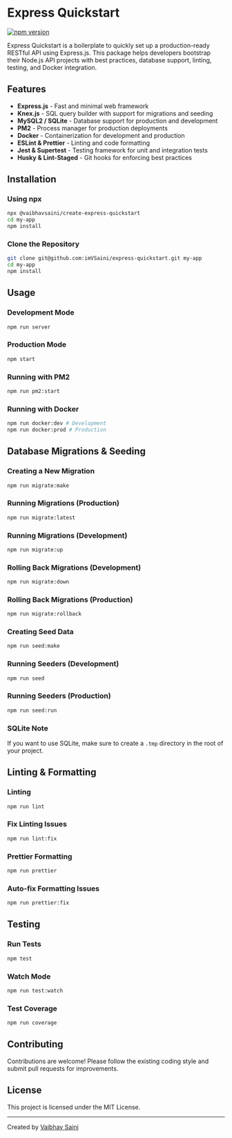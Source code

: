 # Express Quickstart

[![npm version](https://badge.fury.io/js/%40vaibhavsaini%2Fcreate-express-quickstart.svg)](https://badge.fury.io/js/%40vaibhavsaini%2Fcreate-express-quickstart)

Express Quickstart is a boilerplate to quickly set up a production-ready RESTful API using Express.js. This package helps developers bootstrap their Node.js API projects with best practices, database support, linting, testing, and Docker integration.

## Features

- **Express.js** - Fast and minimal web framework
- **Knex.js** - SQL query builder with support for migrations and seeding
- **MySQL2 / SQLite** - Database support for production and development
- **PM2** - Process manager for production deployments
- **Docker** - Containerization for development and production
- **ESLint & Prettier** - Linting and code formatting
- **Jest & Supertest** - Testing framework for unit and integration tests
- **Husky & Lint-Staged** - Git hooks for enforcing best practices

## Installation

### Using npx
```sh
npx @vaibhavsaini/create-express-quickstart
cd my-app
npm install
```

### Clone the Repository
```sh
git clone git@github.com:imVSaini/express-quickstart.git my-app
cd my-app
npm install
```

## Usage

### Development Mode
```sh
npm run server
```

### Production Mode
```sh
npm start
```

### Running with PM2
```sh
npm run pm2:start
```

### Running with Docker
```sh
npm run docker:dev # Development
npm run docker:prod # Production
```

## Database Migrations & Seeding

### Creating a New Migration
```sh
npm run migrate:make
```

### Running Migrations (Production)
```sh
npm run migrate:latest
```

### Running Migrations (Development)
```sh
npm run migrate:up
```

### Rolling Back Migrations (Development)
```sh
npm run migrate:down
```

### Rolling Back Migrations (Production)
```sh
npm run migrate:rollback
```

### Creating Seed Data
```sh
npm run seed:make
```

### Running Seeders (Development)
```sh
npm run seed
```

### Running Seeders (Production)
```sh
npm run seed:run
```

### SQLite Note
If you want to use SQLite, make sure to create a `.tmp` directory in the root of your project.

## Linting & Formatting

### Linting
```sh
npm run lint
```

### Fix Linting Issues
```sh
npm run lint:fix
```

### Prettier Formatting
```sh
npm run prettier
```

### Auto-fix Formatting Issues
```sh
npm run prettier:fix
```

## Testing

### Run Tests
```sh
npm test
```

### Watch Mode
```sh
npm run test:watch
```

### Test Coverage
```sh
npm run coverage
```

## Contributing

Contributions are welcome! Please follow the existing coding style and submit pull requests for improvements.

## License

This project is licensed under the MIT License.

---

Created by [Vaibhav Saini](https://github.com/imVSaini)

